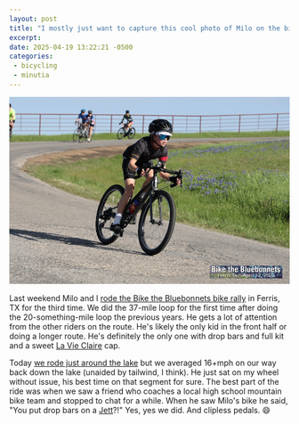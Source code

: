 ```yaml
---
layout: post
title: "I mostly just want to capture this cool photo of Milo on the bike"
excerpt:
date: 2025-04-19 13:22:21 -0500
categories:
 - bicycling
 - minutia
---
```


![](/assets/2025/04/milo-bike-rally.jpg)

Last weekend Milo and I [rode the Bike the Bluebonnets bike rally](https://www.strava.com/activities/14157638380) in Ferris, TX for the third time. We did the 37-mile loop for the first time after doing the 20-something-mile loop the previous years. He gets a lot of attention from the other riders on the route. He's likely the only kid in the front half or doing a longer route. He's definitely the only one with drop bars and full kit and a sweet [La Vie Claire](https://en.wikipedia.org/wiki/La_Vie_Claire) cap.

Today [we rode just around the lake](https://www.strava.com/activities/14224633555) but we averaged 16+mph on our way back down the lake (unaided by tailwind, I think). He just sat on my wheel without issue, his best time on that segment for sure. The best part of the ride was when we saw a friend who coaches a local high school mountain bike team and stopped to chat for a while. When he saw Milo's bike he said, "You put drop bars on a [Jett](https://www.specialized.com/us/en/jett-24/p/186958)?!" Yes, yes we did. And clipless pedals. 😄
